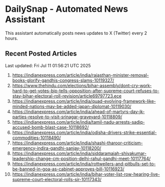 # DailySnap - Automated News Assistant

This assistant automatically posts news updates to X (Twitter) every 2 hours.

## Recent Posted Articles

Last updated: Fri Jul 11 01:56:21 UTC 2025

1. https://indianexpress.com/article/india/rajasthan-minister-removal-books-glorify-gandhis-congress-slams-10119327/
2. https://www.thehindu.com/elections/bihar-assembly/dont-cry-work-hard-to-get-votes-bjp-tells-opposition-after-supreme-court-refuses-to-stay-bihar-electoral-roll-revision/article69797723.ece
3. https://indianexpress.com/article/india/quad-evolving-framework-like-minded-nations-may-be-added-japan-diplomat-10119030/
4. https://indianexpress.com/article/india/ahead-of-martyrs-day-jk-parties-resolve-to-visit-srinagar-graveyard-10118809/
5. https://indianexpress.com/article/india/tamil-nadu-arrests-sadiq-accused-bomb-blast-case-10118692/
6. https://indianexpress.com/article/india/odisha-drivers-strike-essential-commodities-10118490/
7. https://indianexpress.com/article/india/shashi-tharoor-criticism-emergency-indira-gandhi-sanjay-10118200/
8. https://indianexpress.com/article/india/siddaramaiah-shivakumar-leadership-change-cm-position-delhi-rahul-gandhi-meet-10117764/
9. https://indianexpress.com/article/india/rottweilers-and-pitbulls-set-to-be-banned-in-goa-as-cabinet-approves-bill-10116923/
10. https://indianexpress.com/article/india/bihar-voter-list-row-hearing-live-supreme-court-electoral-rolls-sir-10117343/
